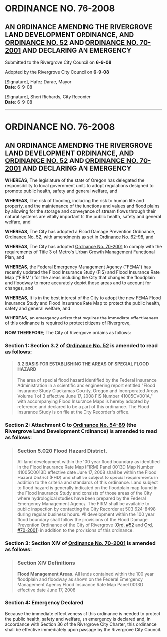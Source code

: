 # ORDINANCE NO. 76-2008

## AN ORDINANCE AMENDING THE RIVERGROVE LAND DEVELOPMENT ORDINANCE, AND [ORDINANCE NO. 52](../ordinances/1987-Ord-52-Flood.md) AND [ORDINANCE NO. 70-2001](../ordinances/2001-Ord-70-2001-WQRA.md) AND DECLARING AN EMERGENCY

Submitted to the Rivergrove City Council on **6-9-08**

Adopted by the Rivergrove City Council on **6-9-08**

[Signature], Hafez Darae, Mayor  
**Date**: 6-9-08        

[Signature], Sheri Richards, City Recorder  
**Date**: 6-9-08        

---

# ORDINANCE NO. 76-2008

## AN ORDINANCE AMENDING THE RIVERGROVE LAND DEVELOPMENT ORDINANCE, AND [ORDINANCE NO. 52](../ordinances/1987-Ord-52-Flood.md) AND [ORDINANCE NO. 70-2001](../ordinances/2001-Ord-70-2001-WQRA.md) AND DECLARING AN EMERGENCY

**WHEREAS**, The legislature of the state of Oregon has delegated the responsibility to local government units to adopt regulations designed to promote public health, safety and general welfare, and

**WHEREAS**, The risk of flooding, including the risk to human life and property, and the maintenance of the functions and values and flood plains by allowing for the storage and conveyance of stream flows through their natural systems are vitally important to the public health, safety and general welfare, and

**WHEREAS**, The City has adopted a Flood Damage Prevention Ordinance, [Ordinance No. 52](../ordinances/1987-Ord-52-Flood.md), with amendments as set in [Ordinance No. 62-98](../ordinances/1998-Ord-62-98-Flood-and-Land-Development-Amendment.md), and

**WHEREAS**, The City has adopted [Ordinance No. 70-2001](../ordinances/2001-Ord-70-2001-WQRA.md) to comply with the requirements of Title 3 of Metro's Urban Growth Management Functional Plan, and

**WHEREAS**, the Federal Emergency Management Agency ("FEMA") has recently updated the Flood Insurance Study (FIS) and Flood Insurance Rate Map ("FIRM") for the areas including the City that changes the floodplain and floodway to more accurately depict those areas and to account for changes, and

**WHEREAS**, It is in the best interest of the City to adopt the new FEMA Flood Insurance Study and Flood Insurance Rate Map to protect the public health, safety and general welfare, and

**WHEREAS**, an emergency exists that requires the immediate effectiveness of this ordinance is required to protect citizens of Rivergrove,

**NOW THEREFORE**; The City of Rivergrove ordains as follows:

### Section 1: Section 3.2 of [Ordinance No. 52](../ordinances/1987-Ord-52-Flood.md) is amended to read as follows:

> #### 3.2 BASIS FOR ESTABLISHING THE AREAS OF SPECIAL FLOOD HAZARD
>
> The area of special flood hazard identified by the Federal Insurance Administration in a scientific and engineering report entitled "Flood Insurance Study Clackamas County, Oregon and Incorporated Areas Volume 1 of 3 effective June 17, 2008 FIS Number 41005CV001A," with accompanying Flood Insurance Maps is hereby adopted by reference and declared to be a part of this ordinance. The Flood Insurance Study is on file at the City Recorder's office.

### Section 2: Attachment C to [Ordinance No. 54-89](../ordinances/1989-Ord-54-89C-Land-Development.md) (the Rivergrove Land Development Ordinance) is amended to read as follows:

> ### Section 5.020 Flood Hazard District.
>
> All land development within the 100 year flood boundary as identified in the Flood Insurance Rate Map (FIRM) Panel 0013D Map Number 41005C0013D effective date June 17, 2008 shall be within the Flood Hazard District (FHD) and shall be subject to special requirements in addition to the criteria and standards of this ordinance. Land subject to flood hazard is generally indicated on the floodplain map found in the Flood Insurance Study and consists of those areas of the City where hydrological studies have been prepared by the Federal Emergency Management Agency. The FIRM shall be available to public inspection by contacting the City Recorder at 503 624-8498 during regular business hours. All development within the 100 year flood boundary shall follow the provisions of the Flood Damage Prevention Ordinance of the City of Rivergrove ([Ord. #52](../ordinances/1987-Ord-52-Flood.md) and [Ord. #70-2001](../ordinances/2001-Ord-70-2001-WQRA.md)) in addition to the provisions of this ordinance.

### Section 3: Section XIV of [Ordinance No. 70-2001](../ordinances/2001-Ord-70-2001-WQRA.md) is amended as follows:

> ### Section XIV Definitions
>
> **Flood Management Areas.** All lands contained within the 100 year floodplain and floodway as shown on the Federal Emergency Management Agency Flood Insurance Rate Map Panel 0013D effective date June 17, 2008

### Section 4: Emergency Declared.

Because the immediate effectiveness of this ordinance is needed to protect the public health, safety and welfare, an emergency is declared and, in accordance with Section 36 of the Rivergrove City Charter, this ordinance shall be effective immediately upon passage by the Rivergrove City Council.
